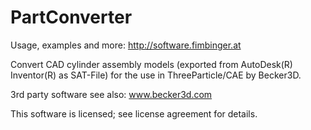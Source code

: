 # PartConverter

Usage, examples and more:
http://software.fimbinger.at

Convert CAD cylinder assembly models (exported from AutoDesk(R) Inventor(R) as SAT-File) for the use in ThreeParticle/CAE by Becker3D.

3rd party software see also:
www.becker3d.com

This software is licensed; see license agreement for details.
